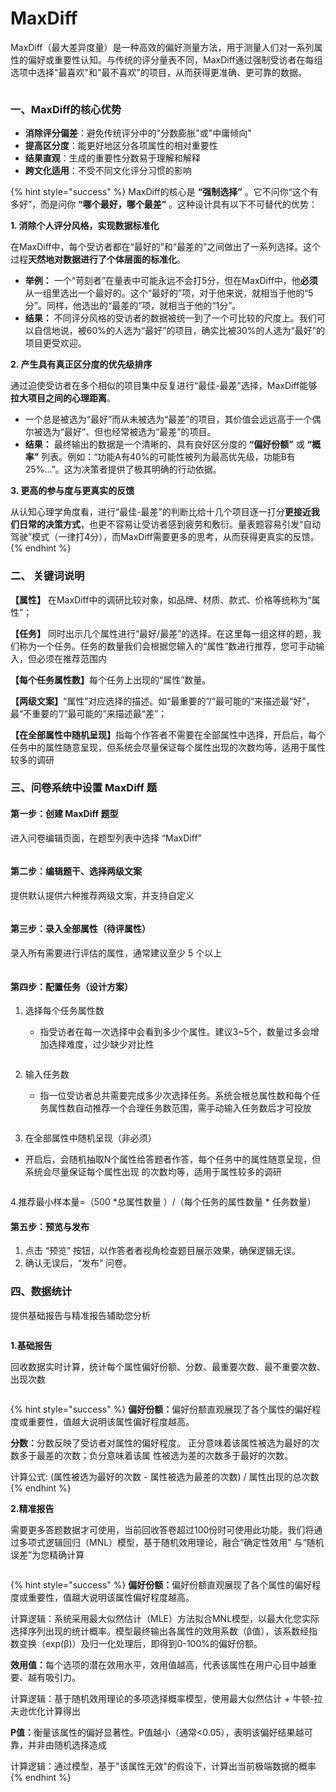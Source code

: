# MaxDiff

MaxDiff（最大差异度量）是一种高效的偏好测量方法，用于测量人们对一系列属性的偏好或重要性认知。与传统的评分量表不同，MaxDiff通过强制受访者在每组选项中选择"最喜欢"和"最不喜欢"的项目，从而获得更准确、更可靠的数据。

<figure><img src="../.gitbook/assets/image (1) (1) (1).png" alt=""><figcaption></figcaption></figure>

### 一、MaxDiff的核心优势

* **消除评分偏差**：避免传统评分中的"分数膨胀"或"中庸倾向"
* **提高区分度**：能更好地区分各项属性的相对重要性
* **结果直观**：生成的重要性分数易于理解和解释
* **跨文化适用**：不受不同文化评分习惯的影响

{% hint style="success" %}
MaxDiff的核心是 **“强制选择”** 。它不问你“这个有多好”，而是问你 **“哪个最好，哪个最差”** 。这种设计具有以下不可替代的优势：

**1. 消除个人评分风格，实现数据标准化**

在MaxDiff中，每个受访者都在“最好的”和“最差的”之间做出了一系列选择。这个过程**天然地对数据进行了个体层面的标准化**。

* **举例：** 一个“苛刻者”在量表中可能永远不会打5分，但在MaxDiff中，他**必须**从一组里选出一个最好的。这个“最好的”项，对于他来说，就相当于他的“5分”。同样，他选出的“最差的”项，就相当于他的“1分”。
* **结果：** 不同评分风格的受访者的数据被统一到了一个可比较的尺度上。我们可以自信地说，被60%的人选为“最好”的项目，确实比被30%的人选为“最好”的项目更受欢迎。

**2. 产生具有真正区分度的优先级排序**

通过迫使受访者在多个相似的项目集中反复进行“最佳-最差”选择，MaxDiff能够**拉大项目之间的心理距离**。

* 一个总是被选为“最好”而从未被选为“最差”的项目，其价值会远远高于一个偶尔被选为“最好”、但也经常被选为“最差”的项目。
* **结果：** 最终输出的数据是一个清晰的、具有良好区分度的 **“偏好份额”** 或 **“概率”** 列表。例如：“功能A有40%的可能性被列为最高优先级，功能B有25%...”。这为决策者提供了极其明确的行动依据。

**3. 更高的参与度与更真实的反馈**

从认知心理学角度看，进行“最佳-最差”的判断比给十几个项目逐一打分**更接近我们日常的决策方式**，也更不容易让受访者感到疲劳和敷衍。量表题容易引发“自动驾驶”模式（一律打4分），而MaxDiff需要更多的思考，从而获得更真实的反馈。
{% endhint %}

### **二、 关键词说明**

**【属性】** 在MaxDiff中的调研比较对象，如品牌、材质、款式、价格等统称为“属性”；

**【任务】** 同时出示几个属性进行“最好/最差”的选择。在这里每一组这样的题，我们称为一个任务。任务的数量我们会根据您输入的“属性”数进行推荐，您可手动输入，但必须在推荐范围内

**【每个任务属性数】**&#x6BCF;个任务上出现的“属性”数量。

**【两级文案】**“属性”对应选择的描述。如“最重要的”/“最可能的”来描述最“好”，最“不重要的”/“最可能的”来描述最“差”；

**【在全部属性中随机呈现】**&#x6307;每个作答者不需要在全部属性中选择，开启后，每个任务中的属性随意呈现，但系统会尽量保证每个属性出现的次数均等，适用于属性较多的调研

### 三、问卷系统中设置 MaxDiff 题

#### 第一步：创建 MaxDiff 题型

进入问卷编辑页面，在题型列表中选择 “MaxDiff”

<figure><img src="../.gitbook/assets/image (2) (1).png" alt=""><figcaption></figcaption></figure>

#### 第二步：编辑题干、选择两级文案

提供默认提供六种推荐两级文案，并支持自定义

<figure><img src="../.gitbook/assets/image (1138).png" alt=""><figcaption></figcaption></figure>

#### 第三步：录入全部属性（待评属性）

录入所有需要进行评估的属性，通常建议至少 5 个以上

<figure><img src="../.gitbook/assets/image (3) (1).png" alt=""><figcaption></figcaption></figure>

#### 第四步：配置任务（设计方案）

1.  选择每个任务属性数

    * 指受访者在每一次选择中会看到多少个属性。建议3\~5个，数量过多会增加选择难度，过少缺少对比性

    <figure><img src="../.gitbook/assets/image (1134).png" alt=""><figcaption></figcaption></figure>
2.  输入任务数

    * 指一位受访者总共需要完成多少次选择任务。系统会根总属性数和每个任务属性数自动推荐一个合理任务数范围，需手动输入任务数后才可投放

    <figure><img src="../.gitbook/assets/image (1139).png" alt=""><figcaption></figcaption></figure>


3. 在全部属性中随机呈现（非必须）

* &#x20;   开启后，会随机抽取N个属性给答题者作答，每个任务中的属性随意呈现，但系统会尽量保证每个属性出现  的次数均等，适用于属性较多的调研

<figure><img src="../.gitbook/assets/image (1140).png" alt=""><figcaption></figcaption></figure>

4.推荐最小样本量=（500 \*总属性数量 ）/（每个任务的属性数量 \* 任务数量）

#### 第五步：预览与发布

1. 点击 “预览” 按钮，以作答者者视角检查题目展示效果，确保逻辑无误。
2. 确认无误后，“发布” 问卷。

### 四、数据统计

提供基础报告与精准报告辅助您分析

<figure><img src="../.gitbook/assets/image (1142).png" alt=""><figcaption></figcaption></figure>

**1.基础报告**

&#x20;回收数据实时计算，统计每个属性偏好份额、分数、最重要次数、最不重要次数、出现次数

<figure><img src="../.gitbook/assets/image (1141).png" alt=""><figcaption></figcaption></figure>

{% hint style="success" %}
**偏好份额：**&#x504F;好份额直观展现了各个属性的偏好程度或重要性，值越大说明该属性偏好程度越高。

**分数：**&#x5206;数反映了受访者对属性的偏好程度。 正分意味着该属性被选为最好的次数多于最差的次数；负分意味着该属           性被选为差的次数多于最好的次数。

计算公式: (属性被选为最好的次数 - 属性被选为最差的次数) / 属性出现的总次数
{% endhint %}

**2.精准报告**

需要更多答题数据才可使用，当前回收答卷超过100份时可使用此功能，我们将通过多项式逻辑回归（MNL）模型，基于随机效用理论，融合“确定性效用” 与“随机误差”为您精确计算

<figure><img src="../.gitbook/assets/image (9).png" alt=""><figcaption></figcaption></figure>

{% hint style="success" %}
**偏好份额：**&#x504F;好份额直观展现了各个属性的偏好程度或重要性，值越大说明该属性偏好程度越高。

计算逻辑：系统采用最大似然估计（MLE）方法拟合MNL模型，以最大化您实际选择序列出现的统计概率。模型最终输出各属性的效用系数（β值），该系数经指数变换（exp(β)）及归一化处理后，即得到0-100%的偏好份额。

**效用值：**&#x6BCF;个选项的潜在效用水平，效用值越高，代表该属性在用户心目中越重要、越有吸引力。

计算逻辑：基于随机效用理论的多项选择概率模型，使用最大似然估计 + 牛顿-拉夫逊优化计算得出

**P值：**&#x8861;量该属性的偏好显著性。P值越小（通常<0.05），表明该偏好结果越可靠，并非由随机选择造成

计算逻辑：通过模型，基于"该属性无效"的假设下，计算出当前极端数据的概率
{% endhint %}

